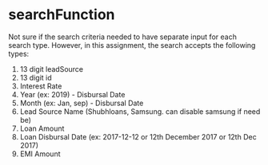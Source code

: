 # searchFunction


Not sure if the search criteria needed to have separate input for each search type. However, in this assignment, the search accepts the following types:

1. 13 digit leadSource
2. 13 digit id
3. Interest Rate
4. Year (ex: 2019) - Disbursal Date
5. Month (ex: Jan, sep) - Disbursal Date
6. Lead Source Name (Shubhloans, Samsung. can disable samsung if need be)
7. Loan Amount
8. Loan Disbursal Date (ex: 2017-12-12 or 12th December 2017 or 12th Dec 2017)
9. EMI Amount
